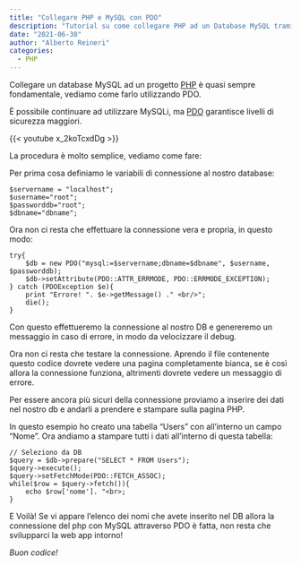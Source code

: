 ```yaml
---
title: "Collegare PHP e MySQL con PDO"
description: "Tutorial su come collegare PHP ad un Database MySQL tramite PDO!"
date: "2021-06-30"
author: "Alberto Reineri"
categories:
  - PHP
---
```


Collegare un database MySQL ad un progetto [PHP](/categories/php/) è quasi sempre fondamentale, vediamo come farlo utilizzando PDO.

È possibile continuare ad utilizzare MySQLi, ma [PDO](https://www.html.it/pag/63991/pdo-vs-mysqli/) garantisce livelli di sicurezza maggiori.

{{< youtube x_2koTcxdDg >}}

La procedura è molto semplice, vediamo come fare:

Per prima cosa definiamo le variabili di connessione al nostro database:

```
$servername = "localhost";
$username="root";
$passworddb="root";
$dbname="dbname";
```

Ora non ci resta che effettuare la connessione vera e propria, in questo modo:

```
try{
    $db = new PDO("mysql:=$servername;dbname=$dbname", $username, $passworddb);
    $db->setAttribute(PDO::ATTR_ERRMODE, PDO::ERRMODE_EXCEPTION);
} catch (PDOException $e){
    print "Errore! ". $e->getMessage() ." <br/>";
    die();
}
```

Con questo effettueremo la connessione al nostro DB e genereremo un messaggio in caso di errore, in modo da velocizzare il debug.

Ora non ci resta che testare la connessione. Aprendo il file contenente questo codice dovrete vedere una pagina completamente bianca, se è così allora la connessione funziona, altrimenti dovrete vedere un messaggio di errore.

Per essere ancora più sicuri della connessione proviamo a inserire dei dati nel nostro db e andarli a prendere e stampare sulla pagina PHP.

In questo esempio ho creato una tabella “Users” con all’interno un campo “Nome”. Ora andiamo a stampare tutti i dati all’interno di questa tabella:

```
// Seleziono da DB
$query = $db->prepare("SELECT * FROM Users");
$query->execute();
$query->setFetchMode(PDO::FETCH_ASSOC);
while($row = $query->fetch()){
    echo $row['nome']. "<br>;
}
```

E Voilà! Se vi appare l’elenco dei nomi che avete inserito nel DB allora la connessione del php con MySQL attraverso PDO è fatta, non resta che svilupparci la web app intorno!

_Buon codice!_
